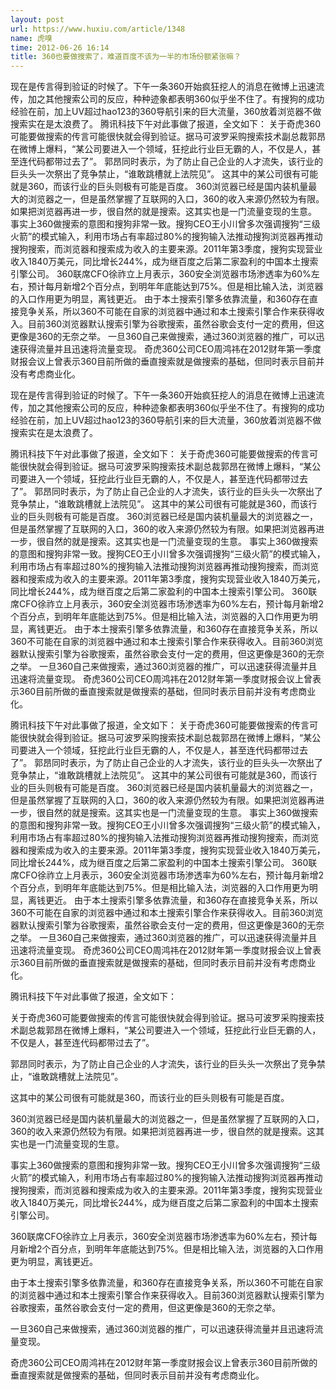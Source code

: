 ```yaml
---
layout: post
url: https://www.huxiu.com/article/1348
name: 虎嗅
time: 2012-06-26 16:14
title: 360也要做搜索了，难道百度不该为一半的市场份额紧张嘛？
---
```

现在是传言得到验证的时候了。下午一条360开始疯狂挖人的消息在微博上迅速流传，加之其他搜索公司的反应，种种迹象都表明360似乎坐不住了。有搜狗的成功经验在前，加上UV超过hao123的360导航引来的巨大流量，360放着浏览器不做搜索实在是太浪费了。 腾讯科技下午对此事做了报道，全文如下： 关于奇虎360可能要做搜索的传言可能很快就会得到验证。据马可波罗采购搜索技术副总裁郭昂在微博上爆料，“某公司要进入一个领域，狂挖此行业巨无霸的人，不仅是人，甚至连代码都带过去了”。 郭昂同时表示，为了防止自己企业的人才流失，该行业的巨头头一次祭出了竞争禁止，“谁敢跳槽就上法院见”。 这其中的某公司很有可能就是360，而该行业的巨头则极有可能是百度。 360浏览器已经是国内装机量最大的浏览器之一，但是虽然掌握了互联网的入口，360的收入来源仍然较为有限。如果把浏览器再进一步，很自然的就是搜索。这其实也是一门流量变现的生意。 事实上360做搜索的意图和搜狗非常一致。搜狗CEO王小川曾多次强调搜狗“三级火箭”的模式输入，利用市场占有率超过80%的搜狗输入法推动搜狗浏览器再推动搜狗搜索，而浏览器和搜索成为收入的主要来源。2011年第3季度，搜狗实现营业收入1840万美元，同比增长244%，成为继百度之后第二家盈利的中国本土搜索引擎公司。 360联席CFO徐祚立上月表示，360安全浏览器市场渗透率为60%左右，预计每月新增2个百分点，到明年年底能达到75%。但是相比输入法，浏览器的入口作用更为明显，离钱更近。 由于本土搜索引擎多依靠流量，和360存在直接竞争关系，所以360不可能在自家的浏览器中通过和本土搜索引擎合作来获得收入。目前360浏览器默认搜索引擎为谷歌搜索，虽然谷歌会支付一定的费用，但这更像是360的无奈之举。 一旦360自己来做搜索，通过360浏览器的推广，可以迅速获得流量并且迅速将流量变现。 奇虎360公司CEO周鸿祎在2012财年第一季度财报会议上曾表示360目前所做的垂直搜索就是做搜索的基础，但同时表示目前并没有考虑商业化。

现在是传言得到验证的时候了。下午一条360开始疯狂挖人的消息在微博上迅速流传，加之其他搜索公司的反应，种种迹象都表明360似乎坐不住了。有搜狗的成功经验在前，加上UV超过hao123的360导航引来的巨大流量，360放着浏览器不做搜索实在是太浪费了。

腾讯科技下午对此事做了报道，全文如下： 关于奇虎360可能要做搜索的传言可能很快就会得到验证。据马可波罗采购搜索技术副总裁郭昂在微博上爆料，“某公司要进入一个领域，狂挖此行业巨无霸的人，不仅是人，甚至连代码都带过去了”。 郭昂同时表示，为了防止自己企业的人才流失，该行业的巨头头一次祭出了竞争禁止，“谁敢跳槽就上法院见”。 这其中的某公司很有可能就是360，而该行业的巨头则极有可能是百度。 360浏览器已经是国内装机量最大的浏览器之一，但是虽然掌握了互联网的入口，360的收入来源仍然较为有限。如果把浏览器再进一步，很自然的就是搜索。这其实也是一门流量变现的生意。 事实上360做搜索的意图和搜狗非常一致。搜狗CEO王小川曾多次强调搜狗“三级火箭”的模式输入，利用市场占有率超过80%的搜狗输入法推动搜狗浏览器再推动搜狗搜索，而浏览器和搜索成为收入的主要来源。2011年第3季度，搜狗实现营业收入1840万美元，同比增长244%，成为继百度之后第二家盈利的中国本土搜索引擎公司。 360联席CFO徐祚立上月表示，360安全浏览器市场渗透率为60%左右，预计每月新增2个百分点，到明年年底能达到75%。但是相比输入法，浏览器的入口作用更为明显，离钱更近。 由于本土搜索引擎多依靠流量，和360存在直接竞争关系，所以360不可能在自家的浏览器中通过和本土搜索引擎合作来获得收入。目前360浏览器默认搜索引擎为谷歌搜索，虽然谷歌会支付一定的费用，但这更像是360的无奈之举。 一旦360自己来做搜索，通过360浏览器的推广，可以迅速获得流量并且迅速将流量变现。 奇虎360公司CEO周鸿祎在2012财年第一季度财报会议上曾表示360目前所做的垂直搜索就是做搜索的基础，但同时表示目前并没有考虑商业化。

腾讯科技下午对此事做了报道，全文如下： 关于奇虎360可能要做搜索的传言可能很快就会得到验证。据马可波罗采购搜索技术副总裁郭昂在微博上爆料，“某公司要进入一个领域，狂挖此行业巨无霸的人，不仅是人，甚至连代码都带过去了”。 郭昂同时表示，为了防止自己企业的人才流失，该行业的巨头头一次祭出了竞争禁止，“谁敢跳槽就上法院见”。 这其中的某公司很有可能就是360，而该行业的巨头则极有可能是百度。 360浏览器已经是国内装机量最大的浏览器之一，但是虽然掌握了互联网的入口，360的收入来源仍然较为有限。如果把浏览器再进一步，很自然的就是搜索。这其实也是一门流量变现的生意。 事实上360做搜索的意图和搜狗非常一致。搜狗CEO王小川曾多次强调搜狗“三级火箭”的模式输入，利用市场占有率超过80%的搜狗输入法推动搜狗浏览器再推动搜狗搜索，而浏览器和搜索成为收入的主要来源。2011年第3季度，搜狗实现营业收入1840万美元，同比增长244%，成为继百度之后第二家盈利的中国本土搜索引擎公司。 360联席CFO徐祚立上月表示，360安全浏览器市场渗透率为60%左右，预计每月新增2个百分点，到明年年底能达到75%。但是相比输入法，浏览器的入口作用更为明显，离钱更近。 由于本土搜索引擎多依靠流量，和360存在直接竞争关系，所以360不可能在自家的浏览器中通过和本土搜索引擎合作来获得收入。目前360浏览器默认搜索引擎为谷歌搜索，虽然谷歌会支付一定的费用，但这更像是360的无奈之举。 一旦360自己来做搜索，通过360浏览器的推广，可以迅速获得流量并且迅速将流量变现。 奇虎360公司CEO周鸿祎在2012财年第一季度财报会议上曾表示360目前所做的垂直搜索就是做搜索的基础，但同时表示目前并没有考虑商业化。

腾讯科技下午对此事做了报道，全文如下：

关于奇虎360可能要做搜索的传言可能很快就会得到验证。据马可波罗采购搜索技术副总裁郭昂在微博上爆料，“某公司要进入一个领域，狂挖此行业巨无霸的人，不仅是人，甚至连代码都带过去了”。

郭昂同时表示，为了防止自己企业的人才流失，该行业的巨头头一次祭出了竞争禁止，“谁敢跳槽就上法院见”。

这其中的某公司很有可能就是360，而该行业的巨头则极有可能是百度。

360浏览器已经是国内装机量最大的浏览器之一，但是虽然掌握了互联网的入口，360的收入来源仍然较为有限。如果把浏览器再进一步，很自然的就是搜索。这其实也是一门流量变现的生意。

事实上360做搜索的意图和搜狗非常一致。搜狗CEO王小川曾多次强调搜狗“三级火箭”的模式输入，利用市场占有率超过80%的搜狗输入法推动搜狗浏览器再推动搜狗搜索，而浏览器和搜索成为收入的主要来源。2011年第3季度，搜狗实现营业收入1840万美元，同比增长244%，成为继百度之后第二家盈利的中国本土搜索引擎公司。

360联席CFO徐祚立上月表示，360安全浏览器市场渗透率为60%左右，预计每月新增2个百分点，到明年年底能达到75%。但是相比输入法，浏览器的入口作用更为明显，离钱更近。

由于本土搜索引擎多依靠流量，和360存在直接竞争关系，所以360不可能在自家的浏览器中通过和本土搜索引擎合作来获得收入。目前360浏览器默认搜索引擎为谷歌搜索，虽然谷歌会支付一定的费用，但这更像是360的无奈之举。

一旦360自己来做搜索，通过360浏览器的推广，可以迅速获得流量并且迅速将流量变现。

奇虎360公司CEO周鸿祎在2012财年第一季度财报会议上曾表示360目前所做的垂直搜索就是做搜索的基础，但同时表示目前并没有考虑商业化。

